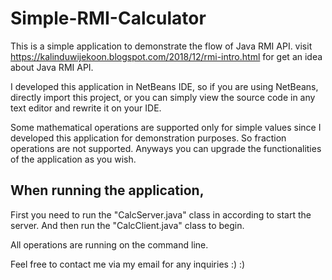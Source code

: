 # Simple-RMI-Calculator

This is a simple application to demonstrate the flow of Java RMI API.
visit https://kalinduwijekoon.blogspot.com/2018/12/rmi-intro.html for get an idea about Java RMI API.


I developed this application in NetBeans IDE, so if you are using NetBeans, directly import this project, 
or you can simply view the source code in any text editor and rewrite it on your IDE.

Some mathematical operations are supported only for simple values since I developed this application for demonstration purposes.
So fraction operations are not supported.
Anyways you can upgrade the functionalities of the application as you wish.


When running the application,
----------------------------
  First you need to run the "CalcServer.java" class in according to start the server.
  And then run the "CalcClient.java" class to begin.

All operations are running on the command line.


Feel free to contact me via my email for any inquiries :) :) 
